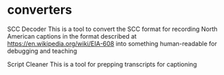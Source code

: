 # converters

SCC Decoder
This is a tool to convert the SCC format for recording North American captions
in the format described at https://en.wikipedia.org/wiki/EIA-608 into something
human-readable for debugging and teaching

Script Cleaner
This is a tool for prepping transcripts for captioning
